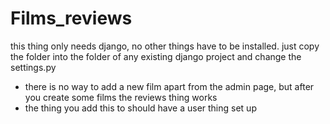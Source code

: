 # Films_reviews
this thing only needs django, no other things have to be installed. just copy the folder into the folder of any existing django project and change the settings.py
- there is no way to add a new film apart from the admin page, but after you create some films the reviews thing works
- the thing you add this to should have a user thing set up
